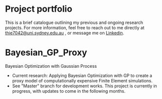 # Project portfolio
This is a brief catalogue outlining my previous and ongoing research projects. For more information, feel free to reach out to me directly at thie7042@uni.sydney.edu.au , or message me on [Linkedin](https://www.linkedin.com/in/tommy-hielscher-4a40771b6/).


# Bayesian_GP_Proxy
Bayesian Optimization with Gaussian Process 
* Current research: Applying Bayesian Optimization with GP to create a proxy model of computationally expensive Finite Element simulations.
* See "Master" branch for development works. This project is currently in progress, with updates to come in the following months.

